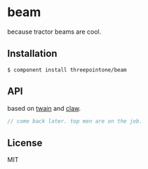 
# beam

  because tractor beams are cool.

## Installation

    $ component install threepointone/beam

## API

based on [twain](https://github.com/threepointone/twain) and [claw](https://github.com/threepointone/claw).

```js
// come back later. top men are on the job.
```

## License

  MIT
